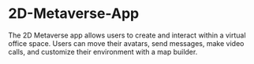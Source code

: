 # 2D-Metaverse-App
The 2D Metaverse app allows users to create and interact within a virtual office space. Users can move their avatars, send messages, make video calls, and customize their environment with a map builder.
